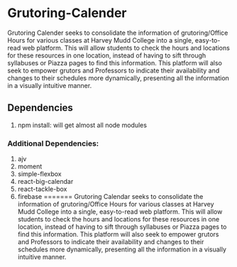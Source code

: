 # Grutoring-Calender
Grutoring Calender seeks to consolidate the information of grutoring/Office Hours for various classes at Harvey Mudd College into a single, easy-to-read web platform. This will allow students to check the hours and locations for these resources in one location, instead of having to sift through syllabuses or Piazza pages to find this information. This platform will also seek to empower grutors and Professors to indicate their availability and changes to their schedules more dynamically, presenting all the information in a visually intuitive manner.

## Dependencies
1. npm install: will get almost all node modules

### Additional Dependencies:

1. ajv
2. moment
3. simple-flexbox
4. react-big-calendar
5. react-tackle-box
6. firebase
=======
Grutoring Calendar seeks to consolidate the information of grutoring/Office Hours for various classes at Harvey Mudd College into a single, easy-to-read web platform. This will allow students to check the hours and locations for these resources in one location, instead of having to sift through syllabuses or Piazza pages to find this information. This platform will also seek to empower grutors and Professors to indicate their availability and changes to their schedules more dynamically, presenting all the information in a visually intuitive manner.

